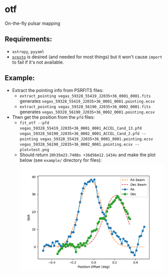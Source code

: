 # otf
On-the-fly pulsar mapping


## Requirements:
* `astropy`, `pyyaml`
* [`presto`](https://github.com/scottransom/presto) is desired (and needed for most things) but it won't cause `import` to fail if it's not available.

## Example:

* Extract the pointing info from PSRFITS files: 
  * `extract_pointing vegas_59328_55419_J2035+36_0001_0001.fits` generates `vegas_59328_55419_J2035+36_0001_0001.pointing.ecsv`
  * `extract_pointing vegas_59328_56190_J2035+36_0002_0001.fits` generates `vegas_59328_56190_J2035+36_0002_0001.pointing.ecsv`
* Then get the position from the `pfd` files:
  * `fit_otf --pfd vegas_59328_55419_J2035+36_0001_0001_ACCEL_Cand_13.pfd vegas_59328_56190_J2035+36_0002_0001_ACCEL_Cand_2.pfd --pointing vegas_59328_55419_J2035+36_0001_0001.pointing.ecsv vegas_59328_56190_J2035+36_0002_0001.pointing.ecsv --plot=test.png`
  * Should return `20h35m23.7488s +36d56m12.1434s` and make the plot below (see `example/` directory for files):
   ![Output plot](examples/test.png)
